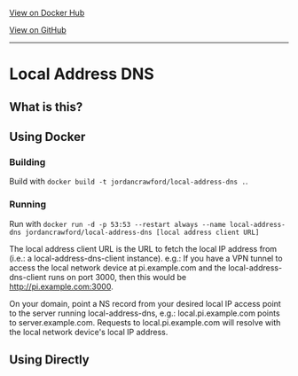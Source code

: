 [View on Docker Hub](https://hub.docker.com/r/jordancrawford/local-address-dns/)

[View on GitHub](https://github.com/jordancrawfordnz/local-address-dns/)

---

# Local Address DNS

## What is this?
<!-- TODO -->

## Using Docker
### Building
Build with ``docker build -t jordancrawford/local-address-dns .``.

### Running
Run with ``docker run -d -p 53:53 --restart always --name local-address-dns jordancrawford/local-address-dns [local address client URL]``

The local address client URL is the URL to fetch the local IP address from (i.e.: a local-address-dns-client instance). e.g.: If you have a VPN tunnel to access the local network device at pi.example.com and the local-address-dns-client runs on port 3000, then this would be http://pi.example.com:3000.

On your domain, point a NS record from your desired local IP access point to the server running local-address-dns, e.g.: local.pi.example.com points to server.example.com. Requests to local.pi.example.com will resolve with the local network device's local IP address.

## Using Directly
<!-- TODO -->